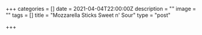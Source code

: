 +++
categories = []
date = 2021-04-04T22:00:00Z
description = ""
image = ""
tags = []
title = "Mozzarella Sticks Sweet n' Sour"
type = "post"

+++
